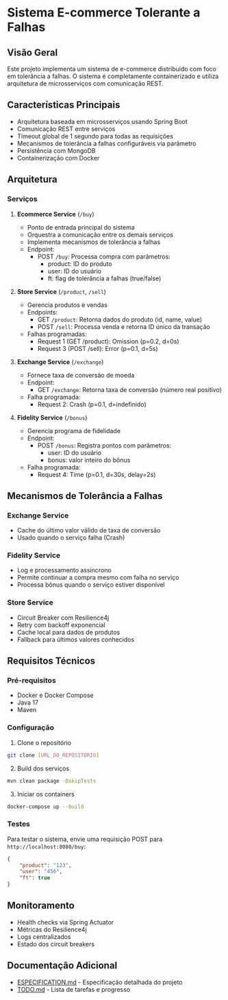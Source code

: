 # Sistema E-commerce Tolerante a Falhas

## Visão Geral
Este projeto implementa um sistema de e-commerce distribuído com foco em tolerância a falhas. O sistema é completamente containerizado e utiliza arquitetura de microsserviços com comunicação REST.

## Características Principais
- Arquitetura baseada em microsserviços usando Spring Boot
- Comunicação REST entre serviços
- Timeout global de 1 segundo para todas as requisições
- Mecanismos de tolerância a falhas configuráveis via parâmetro
- Persistência com MongoDB
- Containerização com Docker

## Arquitetura

### Serviços

1. **Ecommerce Service** (`/buy`)
   - Ponto de entrada principal do sistema
   - Orquestra a comunicação entre os demais serviços
   - Implementa mecanismos de tolerância a falhas
   - Endpoint:
     - POST `/buy`: Processa compra com parâmetros:
       - product: ID do produto
       - user: ID do usuário
       - ft: flag de tolerância a falhas (true/false)

2. **Store Service** (`/product`, `/sell`)
   - Gerencia produtos e vendas
   - Endpoints:
     - GET `/product`: Retorna dados do produto (id, name, value)
     - POST `/sell`: Processa venda e retorna ID único da transação
   - Falhas programadas:
     - Request 1 (GET /product): Omission (p=0.2, d=0s)
     - Request 3 (POST /sell): Error (p=0.1, d=5s)

3. **Exchange Service** (`/exchange`)
   - Fornece taxa de conversão de moeda
   - Endpoint:
     - GET `/exchange`: Retorna taxa de conversão (número real positivo)
   - Falha programada:
     - Request 2: Crash (p=0.1, d=indefinido)

4. **Fidelity Service** (`/bonus`)
   - Gerencia programa de fidelidade
   - Endpoint:
     - POST `/bonus`: Registra pontos com parâmetros:
       - user: ID do usuário
       - bonus: valor inteiro do bônus
   - Falha programada:
     - Request 4: Time (p=0.1, d=30s, delay=2s)

## Mecanismos de Tolerância a Falhas

### Exchange Service
- Cache do último valor válido de taxa de conversão
- Usado quando o serviço falha (Crash)

### Fidelity Service
- Log e processamento assíncrono
- Permite continuar a compra mesmo com falha no serviço
- Processa bônus quando o serviço estiver disponível

### Store Service
- Circuit Breaker com Resilience4j
- Retry com backoff exponencial
- Cache local para dados de produtos
- Fallback para últimos valores conhecidos

## Requisitos Técnicos

### Pré-requisitos
- Docker e Docker Compose
- Java 17
- Maven

### Configuração
1. Clone o repositório
```bash
git clone [URL_DO_REPOSITORIO]
```

2. Build dos serviços
```bash
mvn clean package -DskipTests
```

3. Iniciar os containers
```bash
docker-compose up --build
```

### Testes
Para testar o sistema, envie uma requisição POST para `http://localhost:8080/buy`:

```json
{
    "product": "123",
    "user": "456",
    "ft": true
}
```

## Monitoramento
- Health checks via Spring Actuator
- Métricas do Resilience4j
- Logs centralizados
- Estado dos circuit breakers

## Documentação Adicional
- [ESPECIFICATION.md](ESPECIFICATION.md) - Especificação detalhada do projeto
- [TODO.md](TODO.md) - Lista de tarefas e progresso
